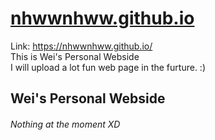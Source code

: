 
# [nhwwnhww.github.io](https://nhwwnhww.github.io/) #

Link: https://nhwwnhww.github.io/ 
<br>
This is Wei's Personal Webside
<br>
I will upload a lot fun web page in the furture. :)

## Wei's Personal Webside
###### Nothing at the moment XD
